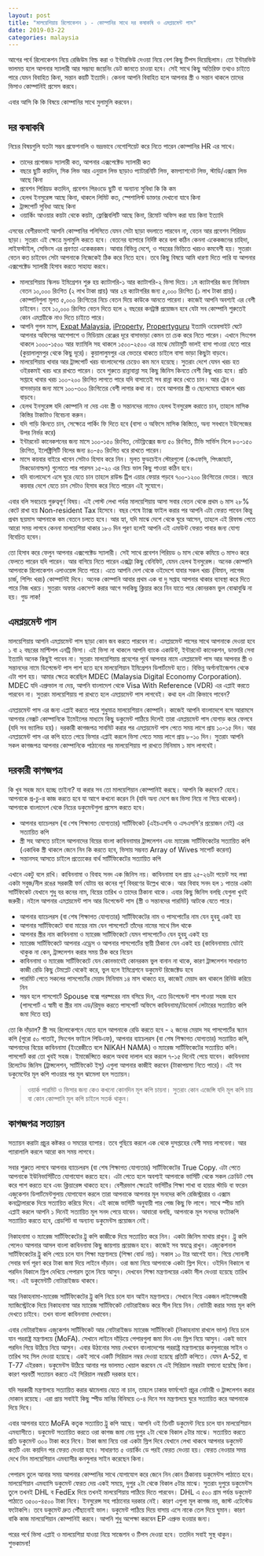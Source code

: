 ```yaml
---
layout: post
title: "মালয়েশিয়ায় রিলোকেশন ১ - কোম্পানির সাথে দর কষাকষি ও এমপ্লয়মেন্ট পাস"
date: 2019-03-22
categories: malaysia
---
```

আগের পর্বে রিলোকেশন নিয়ে রেজিউম বিল্ড করা ও ইন্টারভিউ দেওয়া নিয়ে বেশ কিছু টিপস দিয়েছিলাম। তো ইন্টারভিউ ভালমত হলে আপনার স্যালারী আর সম্ভাব্য জয়েনিং ডেট জানতে চাওয়া হবে। সেই সাথে কিছু অতিরিক্ত তথ্যও চাইতে পারে যেমন বিবাহিত কিনা, সন্তান কয়টি ইত্যাদি। কেননা আপনি বিবাহিত হলে আপনার স্ত্রী ও সন্তান থাকলে তাদের ভিসাও কোম্পানিই প্রসেস করবে।

এবার আসি কি কি বিষয়ে কোম্পানির সাথে মুলামুলি করবেন।

## দর কষাকষি

নিচের বিষয়গুলি যতটা সম্ভব প্রফেশনালি ও ভদ্রভাবে নেগোশিয়েট করে নিতে পারেন কোম্পানির HR এর সাথে।

* তাদের প্রপোজড স্যালারী কত, আপনার এক্সপেক্টেড স্যালারী কত
* বছরে ছুটি কয়দিন, সিক লিভ আর এনুয়াল লিভ ছাড়াও প্যাটারনিটি লিভ, কমপ্যাশনেট লিভ, স্টাডি/এক্সাম লিভ আছে কিনা
* প্রবেশন পিরিয়ড কতদিন, প্রবেশন পিরওডে ছুটি বা অন্যান্য সুবিধা কি কি কম
* হেলথ ইনসুরেন্স আছে কিনা, থাকলে লিমিট কত, স্পেশালিস্ট ডাক্তার দেখানো যাবে কিনা
* ট্রান্সপোর্ট সুবিধা আছে কিনা
* ওয়ার্কিং আওয়ার কয়টা থেকে কয়টা, ফ্লেক্সিবলিটি আছে কিনা, রিমোট অফিস করা যায় কিনা ইত্যাদি

এসবের বেশীরভাগই আপনি কোম্পানির পলিসিতে যেমন সেটা ছাড়া বদলাতে পারবেন না, বেতন আর প্রবেশন পিরিয়ড ছাড়া। সুতরাং এই ক্ষেত্রে মুলামুলি করতে হবে। বেতনের ব্যাপারে নির্দিষ্ট করে বলা কঠিন কেননা একেকজনের চাহিদা, লাইফস্টাইল, সেভিংস এর প্রবণতা একেকরকম। আবার বিভিন্ন দেশে, ও শহরের ভিত্তিতে খরচও কমবেশী হয়। সুতরাং বেতন কত চাইবেন সেটা আপনাকে নিজেকেই ঠিক করে নিতে হবে। তবে কিছু বিষয়ে আমি ধারণা দিতে পারি যা আপনার এক্সপেক্টেড স্যালারী হিসাব করতে সাহায্য করবে।

* মালয়েশিয়ায় স্কিলড ইমিগ্রেশন শুরু হয় ক্যাটাগরি-১ আর ক্যাটাগরি-২ ভিসা দিয়ে। ১ম ক্যাটাগরির জন্য মিনিমাম বেতন ১০,০০০ রিংগিত (২ লাখ টাকা প্রায়) আর ২য় ক্যাটাগরির জন্য ৫,০০০ রিংগিত (১ লাখ টাকা প্রায়)। কোম্পানিগুলা মূলত ৫,০০০ রিংগিতের নিচে বেতন দিয়ে কাউকে আনতে পারেনা। কাজেই আপনি অবশ্যই এর বেশী চাইবেন। তবে ১০,০০০ রিংগিত বেতন দিতে হলে ২ বছরের কনট্রাক্ট প্রয়োজন হবে যেটা সব কোম্পানি শুরুতেই কোন এমপ্লয়ীকে নাও দিতে চাইতে পারে।
* আপনি গুগল ম্যাপ, [Expat Malaysia](https://www.expat.com/forum/viewforum.php?id=193), [iProperty](https://www.iproperty.com.my), [Propertyguru](https://www.propertyguru.com.my) ইত্যাদি ওয়েবসাইট ঘেটে আপনার অফিসের আশেপাশে ও মিডিয়াম রেঞ্জের দূরে বাসাভাড়া কেমন তা চেক করে নিতে পারেন। এখানে সিংগেল থাকলে ১০০০-১৫০০ আর ফ্যামিলি সহ থাকলে ১৫০০-২৫০০ এর মাঝে মোটামুটি ভালই বাসা পাওয়া যেতে পারে (কুয়ালালুমপুর থেকে কিছু দূরে)। কুয়ালালুমপুর এর ভেতরে থাকতে চাইলে বাসা ভাড়া কিছুটা বাড়বে।
* মালয়েশিয়ায় খাবার আর ট্রান্সপোর্ট খরচ বাংলাদেশের চেয়েও কম মনে হয়েছে। সুতরাং দেশে যেমন খরচ হত ওইরকমই খরচ ধরে রাখতে পারেন। তবে শুরুতে রান্নাবান্না সহ কিছু জিনিস কিনতে বেশী কিছু খরচ হবে। প্রতি সপ্তাহে খাবার খরচ ১০০-২০০ রিংগিত লাগতে পারে যদি বাসাতেই সব রান্না করে খেতে চান। আর ট্রেন ও বাসভাড়ার জন্য মাসে ১০০-৩০০ রিংগিতের বেশী লাগার কথা না। তবে আপনার স্ত্রী ও ছেলেমেয়ে থাকলে খরচ বাড়বে।
* হেলথ ইনসুরেন্স যদি কোম্পানি না দেয় এবং স্ত্রী ও সন্তানদের নামেও হেলথ ইনসুরেন্স করাতে চান, তাহলে মাসিক কিস্তির টাকাটাও বিবেচনা করুন।
* যদি গাড়ি কিনতে চান, সেক্ষেত্রে পার্কিং ফি দিতে হবে (বাসা ও অফিসে মাসিক কিস্তিতে, অন্য সবখানে ইউসেজের উপর নির্ভর করে)
* ইন্টারনেট কানেকশনের জন্য মাসে ১০০-১৫০ রিংগিত, নেটফ্লিক্সের জন্য ৫০ রিংগিত, টিভি সার্ভিস নিলে ৮০-১৫০ রিংগিত, ইলেক্ট্রিসিটি বিলের জন্য ৪০-৫০ রিংগিত ধরে রাখতে পারেন।
* মাসে কয়বার বাইরে খাবেন সেটাও হিসাব করে নিন। মূলত ফুডচেইন স্টোরগুলো (কেএফসি, পিৎজাহাট, মিকডোনাল্ডস) গুলোতে পার পারসন ১৫-২০ এর নিচে ভাল কিছু পাওয়া কঠিন হবে।
* যদি বাংলাদেশে এসে ঘুরে যেতে চান তাহলে রাউন্ড ট্রিপ এয়ার ফেয়ার পড়বে ৭০০-১২০০ রিংগিতের ভেতর। বছরে কয়বার দেশে যেতে চান সেটাও হিসাব করে নিতে পারেন এই সুযোগে।

এবার বলি সবচেয়ে গুরুত্বপূর্ণ বিষয়। এই পোস্ট লেখা পর্যন্ত মালয়েশিয়ায় আসা সবার বেতন থেকে প্রথম ৬ মাস ২৮% কেটে রাখা হয় Non-resident Tax হিসেবে। বছর শেষে ট্যাক্স ফাইল করার পর আপনি এটা ফেরত পাবেন কিন্তু প্রথম ছয়মাস আপনাকে কম বেতনে চলতে হবে। আর হ্যা, যদি মাঝে দেশে থেকে ঘুরে আসেন, তাহলে এই রিফান্ড পেতে আরো সময় লাগবে কেননা মালয়েশিয়া থাকার ১৮০ দিন পূরণ হলেই আপনি এই এমাউন্ট ফেরত পাবার জন্য যোগ্য বিবেচিত হবেন।

তো হিসাব করে ফেলুন আপনার এক্সপেক্টেড স্যালারী। সেই সাথে প্রবেশন পিরিয়ড ৬ মাস থেকে কমিয়ে ৩ মাসও করে ফেলতে পারেন যদি পারেন। আর বাগিয়ে নিতে পারেন এক্সট্রা কিছু বেনিফিট, যেমন হেলথ ইনসুরেন্স। অনেক কোম্পানি আপনাকে রিলোকেশন এলাওয়েন্স দিতে পারে। এতে আপনি দেশ থেকে ওইদেশে যাবার সকল খরচ (বিমান, লাগেজ চার্জ, শিপিং খরচ) কোম্পানিই দিবে। অনেক কোম্পানি আবার প্রথম এক বা দু সপ্তাহ আপনার থাকার ব্যাবস্থা করে দিতে পারে নিজ খরচে। সুতরাং অফার একসেপ্ট করার আগে সবকিছু ক্লিয়ার করে নিন যাতে পরে কোনরকম ভুল বোঝাবুঝি না হয়। গুড লাক!

## এমপ্লয়মেন্ট পাস

মালয়েশিয়ায় আপনি এমপ্লয়মেন্ট পাস ছাড়া কোন জব করতে পারবেন না। এমপ্লয়মেন্ট পাসের সাথে আপনাকে দেওয়া হবে ১ বা ২ বছরের মাল্টিপল এনট্রি ভিসা। এই ভিসা না থাকলে আপনি ব্যাংক একাউন্ট, ইন্টারনেট কানেকশন, ডাক্তারি সেবা ইত্যাদি অনেক কিছুই পাবেন না। সুতরাং মালয়েশিয়ায় প্রবেশের পূর্বে আপনার নামে এমপ্লয়মেন্ট পাস আর আপনার স্ত্রী ও সন্তানদের নামে ডিপেন্ডেন্ট পাস পাশ হতে হবে মালয়েশিয়ান ইমিগ্রেশন ডিপার্টমেন্ট হতে। বিভিন্ন অর্গানাইজেশন থেকে এটা পাশ হয়। আমার ক্ষেত্রে করেছিল MDEC (Malaysia Digital Economy Corporation). MDEC যদি এপ্রুভাল না দেয়, আপনি বাংলাদেশ থেকে Visa With Reference (VDR) এর এপ্লাই করতে পারবেন না। সুতরাং মালয়েশিয়ায় পা রাখতে হলে এমপ্লয়মেন্ট পাস লাগবেই। কথা হল এটা কিভাবে পাবেন?

এমপ্লয়মেন্ট পাস এর জন্য এপ্লাই করতে পারে শুধুমাত্র মালয়েশিয়ান কোম্পানি। কাজেই আপনি বাংলাদেশে বসে আরামসে আপনার নেক্সট কোম্পানিকে ইমেইলের মাধ্যমে কিছু ডকুমেন্ট পাঠিয়ে দিলেই তারা এমপ্লয়মেন্ট পাস যোগাড় করে ফেলবে (যদি সব ভ্যালিড হয়)। দরকারী কাগজপত্র সাবমিট করার পর এমপ্লয়মেন্ট পাস পেতে সময় লাগে প্রায় ১০-১৫ দিন। আর এমপ্লয়মেন্ট পাস এর কপি হাতে পেয়ে ভিসার এপ্লাই করলে ভিসা পেতে সময় লাগে প্রায় ৮-১০ দিন। সুতরাং আপনি সকল কাগজপত্র আপনার কোম্পানিকে পাঠানোর পর মালয়েশিয়ায় পা রাখতে মিনিমাম ১ মাস লাগবেই।

## দরকারী কাগজপত্র

কি খুব সহজ মনে হচ্ছে তাইনা? যা করার সব তো মালয়েশিয়ান কোম্পানিই করছে। আপনি কি করবেন? হেহে। আপনাকে প্র-চু-র কাজ করতে হবে যা আগে কখনো করেন নি (যদি অন্য দেশে জব ভিসা নিয়ে না গিয়ে থাকেন)। আপনাকে বাংলাদেশ থেকে নিচের ডকুমেন্টগুলা প্রসেস করতে হবে।

* আপনার ব্যাচেলরস (বা শেষ শিক্ষাগত যোগ্যতার) সার্টিফিকেট‌ (এইচএসসি ও এসএসসি'র প্রয়োজন নেই) এর সত্যায়িত কপি
* স্ত্রী সহ আসতে চাইলে আপনাদের বিয়ের বাংলা কাবিননামার ট্রান্সলেশন এবং ম্যারেজ সার্টিফিকেটের সত্যায়িত কপি (একাধিক স্ত্রী থাকলে জেনে নিন কি করতে হবে, ভিসায় সম্ভবত Array of Wives সাপোর্ট করেনা)
* সন্তানসহ আসতে চাইলে প্রত্যেকের বার্থ সার্টিফিকেটের সত্যায়িত কপি

এখানে একটু বলে রাখি। কাবিননামা ও বিবাহ সনদ এক জিনিস নয়। কাবিননামা হল প্রায় ২৫-২৬টা পয়েন্ট সহ লম্বা একটা সবুজ/নীল রঙের সরকারী ফর্ম যেটায় বর কনের পূর্ণ বিবরণের উল্লেখ থাকে। আর বিবাহ সনদ হল ১ পাতার একটা সার্টিফিকেট যেখানে শুধু বর কনের নাম, বিয়ের তারিখ ও তাদের ঠিকানা থাকে। এবার কিছু জিনিস বলছি যেগুলা খুবই জরুরী। নইলে আপনার এমপ্লয়মেন্ট পাস আর ডিপেন্ডেন্ট পাস (স্ত্রী ও সন্তানদের পারমিট) আটকে যেতে পারে।

* আপনার ব্যাচেলরস (বা শেষ শিক্ষাগত যোগ্যতার) সার্টিফিকেটের নাম ও পাসপোর্টের নাম যেন হুবহু একই হয়
* আপনার সার্টিফিকেটে বাবা মায়ের নাম যেন পাসপোর্টে তাঁদের নামের সাথে মিল থাকে
* আপনার স্ত্রীর নাম কাবিননামা ও ম্যারেজ সার্টিফিকেটে যেমন পাসপোর্টেও যেন হুবহু একই হয়
* ম্যারেজ সার্টিফিকেটে আপনার এড্রেস ও আপনার পাসপোর্টের স্থায়ী ঠিকানা যেন একই হয় (কাবিননামায় যেটাই থাকুক না কেন, ট্রান্সলেশন করার সময় ঠিক করে নিয়েন
* কাবিননামা ও ম্যারেজ সার্টিফিকেটে যেন কোনভাবেই কোনরকম ভুল বানান না থাকে, কারণ ট্রান্সলেশন সাধারণত কাজী রেডি কিছু টেমপ্লেট থেকেই করে, ভুল হলে ইমিগ্রেশনে ডকুমেন্ট রিজেক্টেড হবে
* পারমিট পেতে সকলের পাসপোর্টের মেয়াদ মিনিমাম ১৪ মাস থাকতে হয়, কাজেই মেয়াদ কম থাকলে রিনিউ করিয়ে নিন
* সম্ভব হলে পাসপোর্টে Spouse বক্সে পরষ্পরের নাম বসিয়ে দিন, এতে ডিপেন্ডেন্ট পাস পাওয়া সহজ হবে (পাসপোর্ট এ স্বামী বা স্ত্রীর নাম এড/রিমুভ করতে পাসপোর্ট অফিসে কাবিননামা/ডিভোর্স লেটারের সত্যায়িত কপি জমা দিতে হয়)

তো কি দাঁড়াল? স্ত্রী সহ রিলোকেশনে যেতে হলে আপনাকে রেডি করতে হবে - ২ জনের মেয়াদ সহ পাসপোর্টের স্ক্যান কপি (পুরো ৫০ পাতাই, সিংগেল ফাইলে পিডিএফ), আপনার ব্যাচেলরস (বা শেষ শিক্ষাগত যোগ্যতার) সত্যায়িত কপি, আপনাদের বিয়ের কাবিননামা (ইংরেজীতে বলে NIKAH NAMA) ও ম্যারেজ সার্টিফিকেটের সত্যায়িত কপি। পাসপোর্ট করা তো খুবই সহজ। ইমার্জেন্সিতে করলে অথবা দালাল ধরে করলে ৭-১৫ দিনেই পেয়ে যাবেন। কাবিননামা রিলেটেড জিনিস (ট্রান্সলেশন, সার্টিফিকেট ইসু) এগুলা আপনার কাজীই করবেন (টাকাপয়সা নিতে পারে)। এই সব ডকুমেন্টের মূল কপি পাওয়ার পর মূল ঝামেলা হল সত্যায়ন।

> ওয়ার্ক পারমিট ও ভিসার জন্য কেও কখনো কোনদিন মূল কপি চায়না। সুতরাং কোন এজেন্সি যদি মূল কপি চায় বা কোন কোম্পানি মূল কপি চাইলে সতর্ক থাকুন।

## কাগজপত্র সত্যায়ন

সত্যায়ন করাটা প্রচুর কষ্টকর ও সময়ের ব্যাপার। তবে গুছিয়ে করলে এক থেকে দুসপ্তাহের বেশী সময় লাগবেনা। আর প্যারালালি করলে আরো কম সময় লাগবে।

সবার শুরুতে লাগবে আপনার ব্যাচেলরস (বা শেষ শিক্ষাগত যোগ্যতার) সার্টিফিকেটের True Copy. এটা পেতে আপনাকে ইউনিভার্সিটিতে যোগাযোগ করতে হবে। এটা পেতে হলে অবশ্যই আপনাকে ভার্সিটি থেকে সকল ক্রেডিট শেষ করে পাশ করতে হবে এবং ক্লিয়ারেন্স থাকতে হবে। বেশীরভাগ ক্ষেত্রেই ভার্সিটির শিক্ষা শাখা বা হায়ার স্টাডি বা ফরেন এজুকেশন ডিপার্টমেন্টগুলায় যোগাযোগ করলে তারা আপনাকে আপনার মূল সনদের কপি রেজিস্ট্রারার ও এক্সাম কনট্রোলারকে দিয়ে সত্যায়িত করিয়ে দিবে। এই কাজে ভার্সিটি অনুযায়ী পার পেজ কিছু ফি লাগে। সাথে স্পীড মানি এপ্লাই করলে আপনি ১ দিনেই সত্যায়িত মূল সনদ পেয়ে যাবেন। আবারো বলছি, আপনাকে মূল সনদের ফটোকপি সত্যায়িত করতে হবে, গ্রেডশিট বা অন্যান্য ডকুমেন্টস প্রয়োজন নেই।

নিকাহনামা ও ম্যারেজ সার্টিফিকেটের ট্রু কপি কাজীকে দিয়ে সত্যায়িত করে নিন। একটা জিনিস মাথায় রাখুন। ট্রু কপি পেলেও আপনার আসল বাংলা কাবিননামা কিছু জায়গায় প্রয়োজন হবে। কাজেই সব স্বযত্নে রাখুন।
এজুকেশনাল সার্টিফিকেটের ট্রু কপি পেয়ে চলে যান শিক্ষা মন্ত্রণালয়ে (শিক্ষা বোর্ড নয়)। সকাল ১০ টার আগেই যান। গিয়ে সোনালী সেবার ফর্ম পূরণ করে টাকা জমা দিয়ে লাইনে দাঁড়ান। ওরা জমা নিয়ে আপনাকে একটা স্লিপ দিবে। ওইদিন বিকালে বা পরদিন বিকালে স্লিপ দেখিয়ে পেপারস তুলে নিয়ে আসুন। দেখবেন শিক্ষা মন্ত্রণালয়ের একটা সীল দেওয়া হয়েছে তারিখ সহ। এই ডকুমেন্টটি নোটারাইজড থাকবে।

 আর নিকাহনামা-ম্যারেজ সার্টিফিকেটের ট্রু কপি নিয়ে চলে যান আইন মন্ত্রণালয়ে। সেখানে গিয়ে একজন লাইসেন্সধারী ম্যাজিস্ট্রেটকে দিয়ে নিকাহনামা আর ম্যারেজ সার্টিফিকেট নোটারাইজড করে সীল নিয়ে নিন। নোটারী করার সময় মূল কপি দেখতে চাইবে। তখন বাংলা কাবিননামা দেখাবেন।

এবার নোটারাইজড এজুকেশন সার্টিফিকেট আর নোটারাইজড ম্যারেজ সার্টিফিকেট (নিকাহনামা রাখলে ভাল) নিয়ে চলে যান পররাষ্ট্র মন্ত্রণালয়ে (MoFA). সেখানে লাইনে দাঁড়িয়ে পেপারগুলা জমা দিন এবং স্লিপ নিয়ে আসুন। একই ভাবে পরদিন গিয়ে উঠিয়ে নিয়ে আসুন। এবার উঠানোর সময় দেখবেন বাংলাদেশের পররাষ্ট্র মন্ত্রণালয়ের কনসুলারের সাইন ও তারিখ সহ সিল দেওয়া হয়েছে। একই সাথে একটি সিরিয়াল নম্বর দেওয়া হয়েছে প্রতিটি কপিতে। যেমন A-52, বা T-77 এইরকম। ডকুমেন্টস উঠিয়ে আনার পর ভালমত খেয়াল করবেন যে এই সিরিয়াল নম্বরটা বসানো হয়েছৈ কিনা। কারণ পরবর্তী সত্যায়ন করতে এই সিরিয়াল নম্বরটি দরকার হবে।

যদি সরকারী মন্ত্রণালয়ে সত্যায়িত করার ঝামেলায় যেতে না চান, তাহলে ঢাকার ফার্মগেটে প্রচুর নোটারী ও ট্রান্সলেশন করার দোকান রয়েছে। এরা প্রায় সবাইই কিছু স্পীড মানির বিনিময়ে ৩-৪ দিনে সব মন্ত্রণালয়ে ঘুরে সত্যায়িত করে আপনাকে দিয়ে দিবে।

এবার আপনার হাতে MoFA কতৃক সত্যায়িত ট্রু কপি আছে। আপনি ওই তিনটি ডকুমেন্ট নিয়ে চলে যান মালয়েশিয়ান এমব্যাসীতে। ডকুমেন্ট সত্যায়িত করতে ওরা কাগজ জমা নেয় দুপুর ২টা থেকে বিকাল ৫টার মাঝে। সত্যায়িত করতে প্রতি ডকুমেন্ট ৩০০ টাকা করে নিবে। টাকা জমা নিয়ে ওরা একটা স্লিপ দিবে যেখানে লেখা থাকবে আপনার ডকুমেন্ট কতটি এবং কয়দিন পর ফেরত দেওয়া হবে। সাধারণত ৫ ওয়ার্কিং ডে পরই ফেরত দেওয়া হয়। ফেরত নেওয়ার সময় দেখে নিন মালয়েশিয়ান এমব্যাসীর কনসুলার সাইন করেছেন কিনা।

পেপারস তুলে আনার সময় আপনার কোম্পানির সাথে যোগাযোগ করে জেনে নিন কোন ঠিকানায় ডকুমেন্টস পাঠাতে হবে। মালয়েশিয়ান এমব্যাসি ডকুমেন্ট ফেরত দেয় একই সময়ে, দুপুর ২টা থেকে বিকাল ৫টার মাঝে। সুতরাং দুপুরে ডকুমেন্টস তুলে তখনই DHL ব FedEx দিয়ে তখনই মালয়েশিয়ায় পাঠিয়ে দিতে পারবেন। DHL এ ৫০০ গ্রাম পর্যন্ত ডকুমেন্ট পাঠাতে ৩৫০০-৪৫০০ টাকা নিবে। ইনসুরেন্স সহ পাঠানোর দরকার নেই। কারণ এগুলা মূল কাগজ নয়, জাস্ট এটেস্টেড ফটোকপি। তবে ডকুমেন্ট দ্রুত পৌঁছানোই ভাল। ডকুমেন্ট পাঠিয়ে দিয়ে বাসায় এসে নাকে তেল দিয়ে ঘুমান। কারণ বাকি কাজ মালয়েশিয়ান কোম্পানিই করবে। আপনি শুধু অপেক্ষা করবেন EP এপ্রুভ হওয়ার জন্য।

পরের পর্বে ভিসা এপ্লাই ও মালয়েশিয়া যাওয়া নিয়ে সাজেশন ও টিপস দেওয়া হবে। ততদিন সবাই সুস্থ থাকুন। শুভকামনা!
